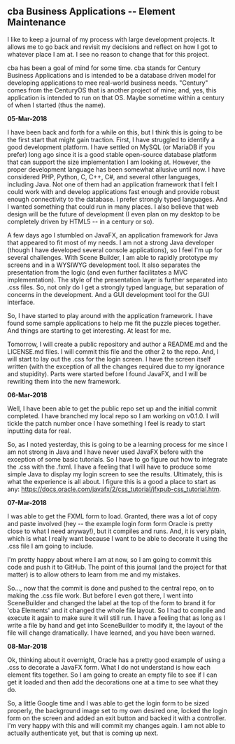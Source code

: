 cba Business Applications -- Element Maintenance
---

I like to keep a journal of my process with large development projects.  It allows me to go back and revisit my decisions and reflect on how I got to whatever place I am at.  I see no reason to change that for this project.

cba has been a goal of mind for some time.  cba stands for Century Business Applications and is intended to be a database driven model for developing applications to mee real-world business needs.  "Century" comes from the CenturyOS that is another project of mine; and, yes, this application is intended to run on that OS.  Maybe sometime within a century of when I started (thus the name).


**05-Mar-2018**

I have been back and forth for a while on this, but I think this is going to be the first start that might gain traction.  First, I have struggled to identify a good development platform.  I have settled on MySQL (or MariaDB if you prefer) long ago since it is a good stable open-source database platform that can support the size implementation I am looking at.  However, the proper development language has been somewhat allusive until now.  I have considered PHP, Python, C, C++, C#, and several other languages, including Java.  Not one of them had an application framework that I felt I could work with and develop applications fast enough and provide robust enough connectivity to the database.  I prefer strongly typed languages.  And I wanted something that could run in many places.  I also believe that web design will be the future of development (I even plan on my desktop to be completely driven by HTML5 -- in a century or so).

A few days ago I stumbled on JavaFX, an application framework for Java that appeared to fit most of my needs.  I am not a strong Java developer (though I have developed several console applications), so I feel I'm up for several challenges.  With Scene Builder, I am able to rapidly prototype my screens and in a WYSIWYG development tool.  It also separates the presentation from the logic (and even further facilitates a MVC implementation).  The style of the presentation layer is further separated into .css files.  So, not only do I get a strongly typed language, but separation of concerns in the development.  And a GUI development tool for the GUI interface.

So, I have started to play around with the application framework.  I have found some sample applications to help me fit the puzzle pieces together.  And things are starting to get interesting.  At least for me.

Tomorrow, I will create a public repository and author a README.md and the LICENSE.md files.  I will commit this file and the other 2 to the repo.  And, I will start to lay out the .css for the login screen.  I have the screen itself written (with the exception of all the changes required due to my ignorance and stupidity).  Parts were started before I found JavaFX, and I will be rewriting them into the new framework.


**06-Mar-2018**

Well, I have been able to get the public repo set up and the initial commit completed.  I have branched my local repo so I am working on v0.1.0.  I will tickle the patch number once I have something I feel is ready to start inputting data for real.

So, as I noted yesterday, this is going to be a learning process for me since I am not strong in Java and I have never used JavaFX before with the exception of some basic tutorials.  So I have to go figure out how to integrate the .css with the .fxml.  I have a feeling that I will have to produce some simple Java to display my login screen to see the results.  Ultimately, this is what the experience is all about.  I figure this is a good a place to start as any: https://docs.oracle.com/javafx/2/css_tutorial/jfxpub-css_tutorial.htm.


**07-Mar-2018**

I was able to get the FXML form to load.  Granted, there was a lot of copy and paste involved (hey -- the example login form form Oracle is pretty close to what I need anyway!), but it compiles and runs.  And, it is very plain, which is what I really want because I want to be able to decorate it using the .css file I am going to include.

I'm pretty happy about where I am at now, so I am going to commit this code and push it to GitHub.  The point of this journal (and the project for that matter) is to allow others to learn from me and my mistakes. 

So..., now that the commit is done and pushed to the central repo, on to making the .css file work.  But before I even got there, I went into SceneBuilder and changed the label at the top of the form to brand it for 'cba Elements' and it changed the whole file layout.  So I had to compile and execute it again to make sure it will still run.  I have a feeling that as long as I write a file by hand and get into SceneBuilder to modify it, the layout of the file will change dramatically.  I have learned, and you have been warned.


**08-Mar-2018**

Ok, thinking about it overnight, Oracle has a pretty good example of using a .css to decorate a JavaFX form.  What I do not understand is how each element fits together.  So I am going to create an empty file to see if I can get it loaded and then add the decorations one at a time to see what they do.

So, a little Google time and I was able to get the login form to be sized properly, the background image set to my own desired one, locked the login form on the screen and added an exit button and backed it with a controller.  I'm very happy with this and will commit my changes again.  I am not able to actually authenticate yet, but that is coming up next.
